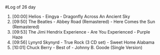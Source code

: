 #Log of 26 day

1. [00:00] Helios - Eingya - Dragonfly Across An Ancient Sky
1. [09:50] The Beatles - Abbey Road (Remastered) - Here Comes the Sun (Remastered)
1. [09:53] The Jimi Hendrix Experience - Are You Experienced - Purple Haze
1. [09:56] Lynyrd Skynyrd - True Rock (3 CD set) - Sweet Home Alabama
1. [10:01] Chuck Berry - Best of - Johnny B. Goode (Single Version)
